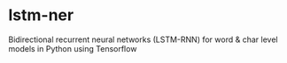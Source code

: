 # lstm-ner
Bidirectional recurrent neural networks (LSTM-RNN) for word &amp; char level models in Python using Tensorflow
